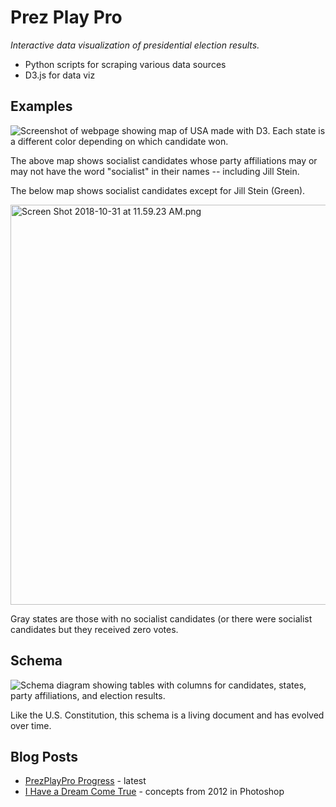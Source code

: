 # Prez Play Pro
_Interactive data visualization of presidential election results._

* Python scripts for scraping various data sources
* D3.js for data viz

## Examples
![Screenshot of webpage showing map of USA made with D3. Each state is a different color depending on which candidate won.](https://jotascript.files.wordpress.com/2018/10/screen-shot-2018-10-18-at-9-51-39-pm.png?w=640)

The above map shows socialist candidates whose party affiliations may or may not have the word "socialist" in their names -- including Jill Stein.

The below map shows socialist candidates except for Jill Stein (Green).

<img class="alignnone size-full wp-image-9482" src="https://jotascript.files.wordpress.com/2018/10/screen-shot-2018-10-31-at-11-59-23-am.png" alt="Screen Shot 2018-10-31 at 11.59.23 AM.png" width="640">

Gray states are those with no socialist candidates (or there were socialist candidates but they received zero votes.

## Schema
![Schema diagram showing tables with columns for candidates, states, party affiliations, and election results.](https://jotascript.files.wordpress.com/2018/10/schema_101618.png)

Like the U.S. Constitution, this schema is a living document and has evolved over time.

## Blog Posts
* [PrezPlayPro Progress](https://jotascript.wordpress.com/2018/06/19/prezplaypro-progress/) - latest
* [I Have a Dream Come True](https://jotascript.wordpress.com/2015/11/18/i-have-a-dream-come-true/) - concepts from 2012 in Photoshop

